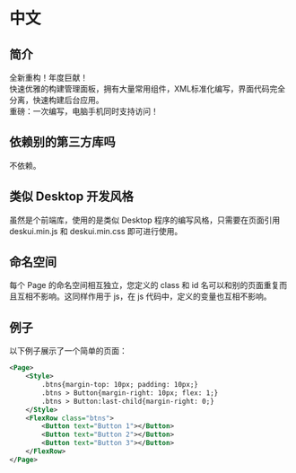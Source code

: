 # 中文
## 简介
全新重构！年度巨献！  
快速优雅的构建管理面板，拥有大量常用组件，XML标准化编写，界面代码完全分离，快速构建后台应用。  
重磅：一次编写，电脑手机同时支持访问！  
  
## 依赖别的第三方库吗
不依赖。  
  
## 类似 Desktop 开发风格
虽然是个前端库，使用的是类似 Desktop 程序的编写风格，只需要在页面引用 deskui.min.js 和 deskui.min.css 即可进行使用。  
  
## 命名空间
每个 Page 的命名空间相互独立，您定义的 class 和 id 名可以和别的页面重复而且互相不影响。这同样作用于 js，在 js 代码中，定义的变量也互相不影响。
  
## 例子
以下例子展示了一个简单的页面：  
  
```xml
<Page>
    <Style>
        .btns{margin-top: 10px; padding: 10px;}
        .btns > Button{margin-right: 10px; flex: 1;}
        .btns > Button:last-child{margin-right: 0;}
    </Style>
    <FlexRow class="btns">
        <Button text="Button 1"></Button>
        <Button text="Button 2"></Button>
        <Button text="Button 3"></Button>
    </FlexRow>
</Page>
```